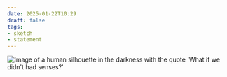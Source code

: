 ```yaml
---
date: 2025-01-22T10:29
draft: false
tags:
- sketch
- statement
---
```

![Image of a human silhouette in the darkness with the quote 'What if we didn't had senses?'](/attachment/zettel-notes/attachment-2025-01-22.jpg)
